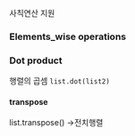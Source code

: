 사칙연산 지원


### Elements_wise operations

### Dot product
행렬의 곱셈
`list.dot(list2)`

#### transpose
list.transpose() ->전치행렬



